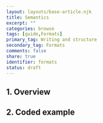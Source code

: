 ```yaml
---
layout: layouts/base-article.njk
title: Semantics
excerpt: ""
categories: browse
tags: [guide,Formats]
primary_tag: Writing and structure
secondary_tag: Formats
comments: false
share: true
identifier: formats
status: draft
---
```

## 1. Overview


## 2. Coded example
